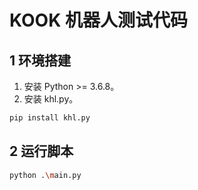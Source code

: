 ﻿# KOOK 机器人测试代码

## 1 环境搭建

1. 安装 Python >= 3.6.8。
2. 安装 khl.py。

```bash
pip install khl.py
```

## 2 运行脚本

```bash
python .\main.py
```